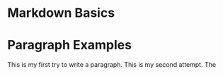 # Markdown Basics

# Paragraph Examples
This is my first try to write a paragraph.
This is my second attempt.
The
<!--stackedit_data:
eyJoaXN0b3J5IjpbMTA5MjI4Njc1LDEyNzg2OTI5NDFdfQ==
-->